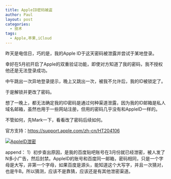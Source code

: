 ```yaml
---
title: AppleID密码被盗
author: Paul
layout: post
categories:
  - 技术
tags:
  - Apple,苹果,iCloud
---
```


昨天是电信日，巧的是，我的Apple ID于这天密码被泄露并尝试于某地登录。

幸好在5月初开启了Apple的双重验证功能，即使对方知道了我的密码，我不授权他还是无法登录成功。

中午跳出一次异地登录提示，晚上又跳出一次，被我不允许后，我的ID被锁定了。

于是解锁并更改了密码。

想了一晚上，都无法确定我的ID密码是通过何种渠道泄露，因为我的ID邮箱是私人域名邮箱，虽然也用于一些网站注册，但用的密码几乎没有和AppleID一样的。

不管如何，先Mark一下，看看改了密码后续如何。

官方支持：https://support.apple.com/zh-cn/HT204106

[![AppleID泄密](http://img7.chztv.com/2016-0406/appleid.jpg!400px)](http://img7.chztv.com/2016-0406/appleid.jpg)

append：
1）初步查出原因，是我的百度贴吧账号在3月份就已经泄密，被人发了N多小广告，然后封禁。AppleID的账号和百度同一邮箱，密码相同，只是一个字母是大写，非第一个字母，如果百度是源头，能知道这个大写字，并且一次猜对，也是牛B。所以猜测，应该不是靠猜，应该还是有其他泄密渠道。